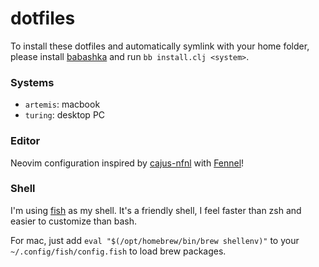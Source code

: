 # dotfiles

To install these dotfiles and automatically symlink with your home folder, please install [babashka](https://github.com/babashka/babashka) and run `bb install.clj <system>`.

### Systems
- `artemis`: macbook
- `turing`: desktop PC

### Editor

Neovim configuration inspired by [cajus-nfnl](https://github.com/rafaeldelboni/cajus-nfnl) with [Fennel](https://fennel-lang.org/)!

### Shell

I'm using [fish](https://fishshell.com/) as my shell. It's a friendly shell, I feel faster than zsh and easier to customize than bash.

For mac, just add `eval "$(/opt/homebrew/bin/brew shellenv)"` to your `~/.config/fish/config.fish` to load brew packages.
